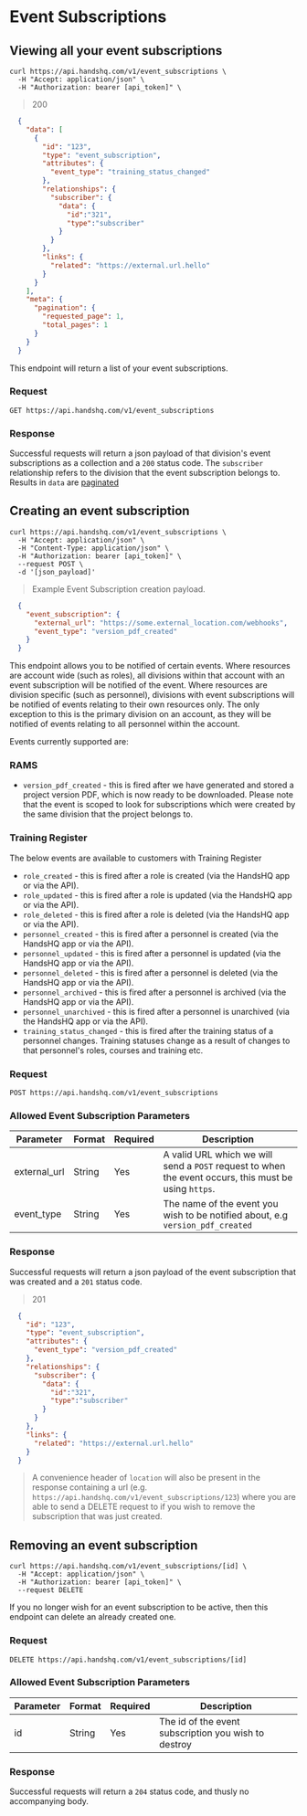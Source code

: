 # Event Subscriptions

## Viewing all your event subscriptions

```shell
curl https://api.handshq.com/v1/event_subscriptions \
  -H "Accept: application/json" \
  -H "Authorization: bearer [api_token]" \
```

> 200

```json
  {
    "data": [
      {
        "id": "123",
        "type": "event_subscription",
        "attributes": {
          "event_type": "training_status_changed"
        },
        "relationships": {
          "subscriber": {
            "data": {
              "id":"321",
              "type":"subscriber"
            }
          }
        },
        "links": {
          "related": "https://external.url.hello"
        }
      }
    ],
    "meta": {
      "pagination": {
        "requested_page": 1,
        "total_pages": 1
      }
    }
  }

```

This endpoint will return a list of your event subscriptions.

### Request

`GET https://api.handshq.com/v1/event_subscriptions`


### Response

Successful requests will return a json payload of that division's event subscriptions as a collection and a `200` status code. The `subscriber` relationship refers to the division that the event subscription belongs to.
Results in `data` are [paginated](#pagination)

## Creating an event subscription

```shell
curl https://api.handshq.com/v1/event_subscriptions \
  -H "Accept: application/json" \
  -H "Content-Type: application/json" \
  -H "Authorization: bearer [api_token]" \
  --request POST \
  -d '[json_payload]'
```

> Example Event Subscription creation payload.

```json
  {
    "event_subscription": {
      "external_url": "https://some.external_location.com/webhooks",
      "event_type": "version_pdf_created"
    }
  }

```

This endpoint allows you to be notified of certain events. Where resources are account wide (such as roles), all divisions within that account with an event subscription will be notified of the event. Where resources are division specific (such as personnel), divisions with event subscriptions will be notified of events relating to their own resources only. The only exception to this is the primary division on an account, as they will be notified of events relating to all personnel within the account.

Events currently supported are:

### RAMS
- `version_pdf_created` - this is fired after we have generated and stored a project version PDF, which is now ready to be downloaded. Please note that the event is scoped to look for subscriptions which were created by the same division that the project belongs to.

### Training Register
<p> The below events are available to customers with Training Register </p>

- `role_created` - this is fired after a role is created (via the HandsHQ app or via the API).
- `role_updated` - this is fired after a role is updated (via the HandsHQ app or via the API).
- `role_deleted` - this is fired after a role is deleted (via the HandsHQ app or via the API).
- `personnel_created` - this is fired after a personnel is created (via the HandsHQ app or via the API).
- `personnel_updated` - this is fired after a personnel is updated (via the HandsHQ app or via the API).
- `personnel_deleted` - this is fired after a personnel is deleted (via the HandsHQ app or via the API).
- `personnel_archived` - this is fired after a personnel is archived (via the HandsHQ app or via the API).
- `personnel_unarchived` - this is fired after a personnel is unarchived (via the HandsHQ app or via the API).
- `training_status_changed` - this is fired after the training status of a personnel changes. Training statuses change as a result of changes to that personnel's roles, courses and training etc.

### Request

`POST https://api.handshq.com/v1/event_subscriptions`

### Allowed Event Subscription Parameters

Parameter | Format | Required | Description
--------- | ------ | -------- | -----------
external_url | String | Yes | A valid URL which we will send a `POST` request to when the event occurs, this must be using `https`.
event_type | String | Yes | The name of the event you wish to be notified about, e.g `version_pdf_created`


### Response

Successful requests will return a json payload of the event subscription that was created and a `201` status code.

> 201

```json
  {
    "id": "123",
    "type": "event_subscription",
    "attributes": {
      "event_type": "version_pdf_created"
    },
    "relationships": {
      "subscriber": {
        "data": {
          "id":"321",
          "type":"subscriber"
        }
      }
    },
    "links": {
      "related": "https://external.url.hello"
    }
  }
```
> A convenience header of `location` will also be present in the response containing a url (e.g. `https://api.handshq.com/v1/event_subscriptions/123`) where you are able to send a DELETE request to if you wish to remove the subscription that was just created.

## Removing an event subscription

```shell
curl https://api.handshq.com/v1/event_subscriptions/[id] \
  -H "Accept: application/json" \
  -H "Authorization: bearer [api_token]" \
  --request DELETE
```

If you no longer wish for an event subscription to be active, then this endpoint can delete an already created one.

### Request

`DELETE https://api.handshq.com/v1/event_subscriptions/[id]`

### Allowed Event Subscription Parameters

Parameter | Format | Required | Description
--------- | ------ | -------- | -----------
id | String | Yes | The id of the event subscription you wish to destroy


### Response

Successful requests will return a `204` status code, and thusly no accompanying body.
